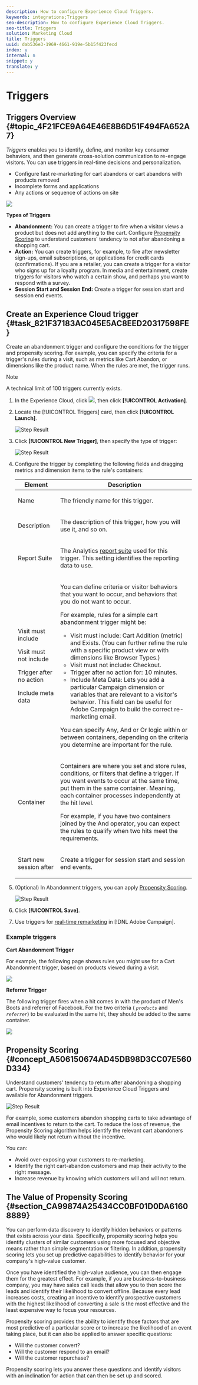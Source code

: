 ```yaml
---
description: How to configure Experience Cloud Triggers.
keywords: integrations;Triggers
seo-description: How to configure Experience Cloud Triggers.
seo-title: Triggers
solution: Marketing Cloud
title: Triggers
uuid: dab536e3-1969-4661-919e-5b15f423fecd
index: y
internal: n
snippet: y
translate: y
---
```


# Triggers

## Triggers Overview {#topic_4F21FCE9A64E46E8B6D51F494FA652A7}

*Triggers* enables you to identify, define, and monitor key consumer behaviors, and then generate cross-solution communication to re-engage visitors. You can use triggers in real-time decisions and personalization. 

* Configure fast re-marketing for cart abandons or cart abandons with products removed
* Incomplete forms and applications
* Any actions or sequence of actions on site

![](assets/trigger-abandonment-2.png) 

**Types of Triggers** 

* **Abandonment:** You can create a trigger to fire when a visitor views a product but does not add anything to the cart. Configure [Propensity Scoring](../activation/triggers.md#concept_A506150674AD45DB98D3CC07E560D334) to understand customers' tendency to not after abandoning a shopping cart.
* **Action:** You can create triggers, for example, to fire after newsletter sign-ups, email subscriptions, or applications for credit cards (confirmations). If you are a retailer, you can create a trigger for a visitor who signs up for a loyalty program. In media and entertainment, create triggers for visitors who watch a certain show, and perhaps you want to respond with a survey.
* **Session Start and Session End:** Create a trigger for session start and session end events.

## Create an Experience Cloud trigger {#task_821F37183AC045E5AC8EED20317598FE}

Create an abandonment trigger and configure the conditions for the trigger and propensity scoring. For example, you can specify the criteria for a trigger's rules during a visit, such as metrics like Cart Abandon, or dimensions like the product name. When the rules are met, the trigger runs.

<!-- t_create-trigger.xml -->

>[!NOTE]
>
>A technical limit of 100 triggers currently exists.

1. In the Experience Cloud, click  ![](assets/menu-icon.png), then click **[!UICONTROL Activation]**.
1. Locate the [!UICONTROL Triggers] card, then click **[!UICONTROL Launch]**.

   ![Step Result](assets/activation-triggers.png) 

1. Click **[!UICONTROL New Trigger]**, then specify the type of trigger:

   ![Step Result](assets/add-trigger.png) 

1. Configure the trigger by completing the following fields and dragging metrics and dimension items to the rule's containers:

   <table id="table_25DE808C07334AC4B9290A1B843C8258"> 
   <thead> 
   <tr> 
   <th colname="col1" class="entry"> Element </th> 
   <th colname="col2" class="entry"> Description </th> 
   </tr> 
   </thead>
   <tbody> 
   <tr> 
   <td colname="col1"> <p>Name </p> </td> 
   <td colname="col2"> <p>The friendly name for this trigger. </p> </td> 
   </tr> 
   <tr> 
   <td colname="col1"> <p>Description </p> </td> 
   <td colname="col2"> <p>The description of this trigger, how you will use it, and so on. </p> </td> 
   </tr> 
   <tr> 
   <td colname="col1"> <p>Report Suite </p> </td> 
   <td colname="col2"> <p>The Analytics <a href="https://marketing.adobe.com/resources/help/en_US/analytics/getting-started/report-suites.html" format="html" scope="external"> report suite</a> used for this trigger. This setting identifies the reporting data to use. </p> </td> 
   </tr> 
   <tr> 
   <td colname="col1"> <p>Visit must include </p> <p>Visit must not include </p> <p>Trigger after no action </p> <p>Include meta data </p> </td> 
   <td colname="col2"> <p>You can define criteria or visitor behaviors that you want to occur, and behaviors that you do not want to occur. </p> <p>For example, rules for a simple cart abandonment trigger might be: </p> 
    <ul id="ul_2D72A5724530435B9075A69007D14736"> 
     <li id="li_15C835A5F12742F4860E7C9F642C250E"> <span class="uicontrol"> Visit must include:</span> <span class="term"> Cart Addition</span> (metric) and <span class="term"> Exists</span>. (You can further refine the rule with a specific product view or with dimensions like Browser Types.) </li> 
     <li id="li_B71E5F6101A74E239D84020749CAF829"> <span class="uicontrol"> Visit must not include:</span> <span class="term"> Checkout</span>. </li> 
     <li id="li_32D94A8A00714D959ECC16B005C6ADC2"> <span class="uicontrol"> Trigger after no action for:</span> <span class="term"> 10 minutes</span>. </li> 
     <li id="li_B23DF9B529554ED19B40335294050558"> <span class="uicontrol"> Include Meta Data:</span> Lets you add a particular Campaign dimension or variables that are relevant to a visitor's behavior. This field can be useful for Adobe Campaign to build the correct re-marketing email. </li> 
    </ul> <p>You can specify <span class="term"> Any</span>, <span class="term"> And</span> or <span class="term"> Or</span> logic within or between containers, depending on the criteria you determine are important for the rule. </p> </td> 
   </tr> 
   <tr> 
   <td colname="col1"> Container </td> 
   <td colname="col2"> <p>Containers are where you set and store rules, conditions, or filters that define a trigger. If you want events to occur at the same time, put them in the same container. Meaning, each container processes independently at the hit level. </p> <p>For example, if you have two containers joined by the <span class="term"> And</span> operator, you can expect the rules to qualify when two hits meet the requirements. </p> </td> 
   </tr> 
   <tr> 
   <td colname="col1"> Start new session after </td> 
   <td colname="col2"> <p> Create a trigger for session start and session end events. </p> </td> 
   </tr> 
   </tbody> 
   </table>
 
1. (Optional) In Abandonment triggers, you can apply [Propensity Scoring](../activation/triggers.md#concept_A506150674AD45DB98D3CC07E560D334).

   ![Step Result](assets/propensity-scoring.png) 
   
1. Click **[!UICONTROL Save]**.
1. Use triggers for [real-time remarketing](https://docs.campaign.adobe.com/doc/standard/en/EMA_Transactional_messaging_Marketing_Cloud_Triggers.html) in [!DNL Adobe Campaign].

### Example triggers

**Cart Abandonment Trigger** 

For example, the following page shows rules you might use for a Cart Abandonment trigger, based on products viewed during a visit. 

![](assets/abandonment-trigger.png) 

**Referrer Trigger** 

The following trigger fires when a hit comes in with the product of Men's Boots and referrer of Facebook. For the two criteria ( *`products`* and *`referrer`*) to be evaluated in the same hit, they should be added to the same container. 

![](assets/fb-boots-promo.png) 

## Propensity Scoring {#concept_A506150674AD45DB98D3CC07E560D334}

<!-- propensity-scoring.xml -->

Understand customers' tendency to return after abandoning a shopping cart. Propensity scoring is built into Experience Cloud Triggers and available for Abandonment triggers. 

![Step Result](assets/propensity-scoring.png) 

For example, some customers abandon shopping carts to take advantage of email incentives to return to the cart. To reduce the loss of revenue, the Propensity Scoring algorithm helps identify the relevant cart abandoners who would likely not return without the incentive. 

You can: 

* Avoid over-exposing your customers to re-marketing.
* Identify the right cart-abandon customers and map their activity to the right message.
* Increase revenue by knowing which customers will and will not return.

## The Value of Propensity Scoring {#section_CA99874A25434CC0BF01D0DA61608889}

You can perform data discovery to identify hidden behaviors or patterns that exists across your data. Specifically, propensity scoring helps you identify clusters of similar customers using more focused and objective means rather than simple segmentation or filtering. In addition, propensity scoring lets you set up predictive capabilities to identify behavior for your company's high-value customer. 

Once you have identified the high-value audience, you can then engage them for the greatest effect. For example, if you are business-to-business company, you may have sales call leads that allow you to then score the leads and identify their likelihood to convert offline. Because every lead increases costs, creating an incentive to identify prospective customers with the highest likelihood of converting a sale is the most effective and the least expensive way to focus your resources. 

Propensity scoring provides the ability to identify those factors that are most predictive of a particular score or to increase the likelihood of an event taking place, but it can also be applied to answer specific questions: 

* Will the customer convert?
* Will the customer respond to an email?
* Will the customer repurchase?

Propensity scoring lets you answer these questions and identify visitors with an inclination for action that can then be set up and scored. 
